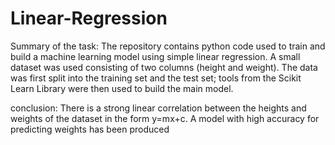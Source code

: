 # Linear-Regression
Summary of the task: The repository contains python code used to train and build a machine learning model using simple linear regression. A small dataset was used consisting of two columns (height and weight). The data was first split into the training set and the test set; tools from the Scikit Learn Library were then used to build the main model.
 
 conclusion: There is a strong linear correlation between the heights and weights of the dataset in the form y=mx+c.  A model with high accuracy for predicting weights has been produced
